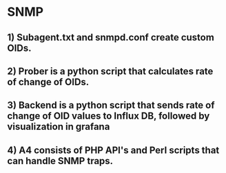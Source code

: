 # SNMP
## 1) Subagent.txt and snmpd.conf create custom OIDs.
## 2) Prober is a python script that calculates rate of change of OIDs.
## 3) Backend is a python script that sends rate of change of OID values to Influx DB, followed by visualization in grafana
## 4) A4 consists of PHP API's and Perl scripts that can handle SNMP traps.
